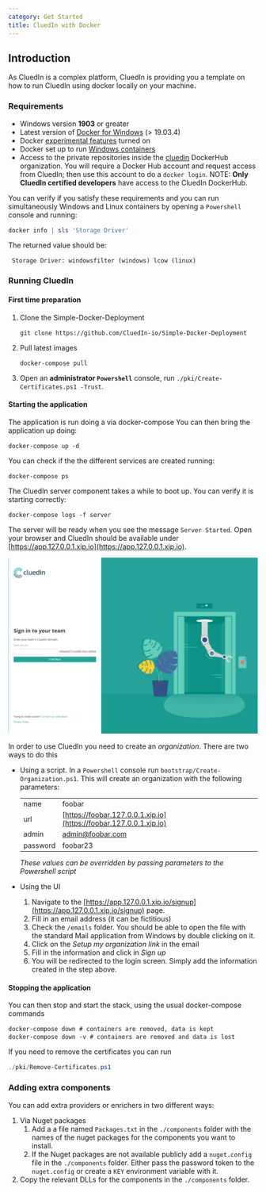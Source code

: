 ```yaml
---
category: Get Started
title: CluedIn with Docker
---
```


## Introduction

As CluedIn is a complex platform, CluedIn is providing you a template on how to run CluedIn using docker locally on your machine.

### Requirements

- Windows version **1903** or greater
- Latest version of [Docker for Windows](https://store.docker.com/editions/community/docker-ce-desktop-windows) (> 19.03.4)
- Docker [experimental features](https://docs.docker.com/docker-for-windows/#daemon) turned on 
- Docker set up to run [Windows containers](https://docs.docker.com/docker-for-windows/#switch-between-windows-and-linux-containers)
- Access to the private repositories inside the [cluedin](https://hub.docker.com/u/cluedin/) DockerHub organization. You will require a Docker Hub account and request access from CluedIn; then use this account to do a ```docker login```.
    NOTE: **Only CluedIn certified developers** have access to the CluedIn DockerHub.

You can verify if you satisfy these requirements and you can run simultaneously Windows and Linux containers by opening a `Powershell` console and running:
```powershell
docker info | sls 'Storage Driver'
```

The returned value should be:
```
 Storage Driver: windowsfilter (windows) lcow (linux)
```

### Running CluedIn

#### First time preparation

1. Clone the Simple-Docker-Deployment
    ```shell
    git clone https://github.com/CluedIn-io/Simple-Docker-Deployment
    ```

1. Pull latest images
    ```shell
    docker-compose pull
    ```

1. Open an **administrator `Powershell`** console, run ```./pki/Create-Certificates.ps1 -Trust```.


#### Starting the application

The application is run doing a via docker-compose You can then bring the application up doing:

```shell
docker-compose up -d
```

You can check if the the different services are created running:
```shell
docker-compose ps
```

The CluedIn server component takes a while to boot up. You can verify it is starting correctly:
```shell
docker-compose logs -f server
```

The server will be ready when you see the message `Server Started`. Open your browser and CluedIn should be available under [https://app.127.0.0.1.xip.io](https://app.127.0.0.1.xip.io).

![First screen](first-screen-app.PNG)


In order to use CluedIn you need to create an *organization*. There are two ways to do this

- Using a script. In a `Powershell` console run `bootstrap/Create-Organization.ps1`. This will create an organization with the following parameters:

    |          |        |   
    |----------|--------|
    | name     | foobar |
    | url      | [https://foobar.127.0.0.1.xip.io](https://foobar.127.0.0.1.xip.io) |
    | admin    | admin@foobar.com |
    | password | foobar23 |

    *These values can be overridden by passing parameters to the Powershell script*

- Using the UI
    1. Navigate to the [https://app.127.0.0.1.xip.io/signup](https://app.127.0.0.1.xip.io/signup) page.
    1. Fill in an email address (it can be fictitious)
    1. Check the `/emails` folder. You should be able to open the file with the standard Mail application from Windows by double clicking on it.
    1. Click on the *Setup my organization link* in the email
    1. Fill in the information and click in *Sign up*
    1. You will be redirected to the login screen. Simply add the information created in the step above.

#### Stopping the application

You can then stop and start the stack, using the usual docker-compose commands

```shell
docker-compose down # containers are removed, data is kept 
docker-compose down -v # containers are removed and data is lost
```

If you need to remove the certificates you can run

```powershell
./pki/Remove-Certificates.ps1
```

### Adding extra components

You can add extra providers or enrichers in two different ways:

1. Via Nuget packages
    1. Add a a file named `Packages.txt` in the `./components` folder with the names of the nuget packages for the components you want to install.
    1. If the Nuget packages are not available publicly add a `nuget.config` file in the `./components` folder. Either pass the password token to the `nuget.config` or create a `KEY` environment variable with it.
1. Copy the relevant DLLs for the components in the `./components` folder.
